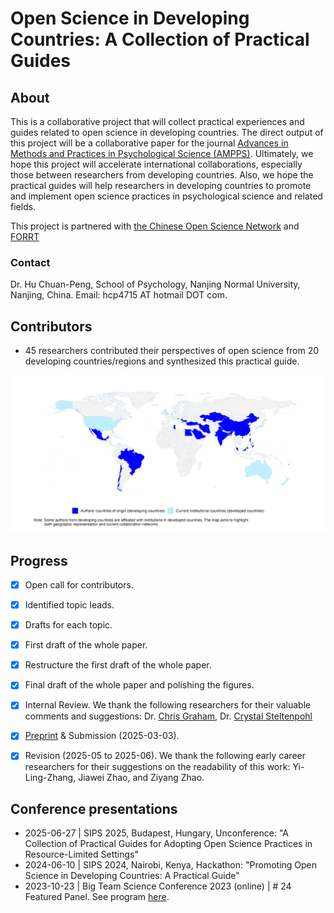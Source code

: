 # Open Science in Developing Countries: A Collection of Practical Guides

## About

This is a collaborative project that will collect practical experiences and guides related to open science in developing countries. The direct output of this project will be a collaborative paper for the journal [Advances in Methods and Practices in Psychological Science (AMPPS)](https://www.psychologicalscience.org/publications/ampps). Ultimately, we hope this project will accelerate international collaborations, especially those between researchers from developing countries. Also, we hope the practical guides will help researchers in developing countries to promote and implement open science practices in psychological science and related fields.

This project is partnered with [the Chinese Open Science Network](https://open-sci.cn/) and [FORRT](https://forrt.org/)

### Contact

Dr. Hu Chuan-Peng, School of Psychology, Nanjing Normal University, Nanjing, China. Email: hcp4715 AT hotmail DOT com.

## Contributors

-   45 researchers contributed their perspectives of open science from 20 developing countries/regions and synthesized this practical guide.

<!-- insert the png figure here: -->

![Contributors](Authors_Geo.png)

## Progress

-   [x] Open call for contributors.

-   [x] Identified topic leads.

-   [x] Drafts for each topic.

-   [x] First draft of the whole paper.

-   [x] Restructure the first draft of the whole paper.

-   [x] Final draft of the whole paper and polishing the figures.

-   [x] Internal Review. We thank the following researchers for their valuable comments and suggestions: Dr. [Chris Graham](https://www.researchgate.net/profile/Chris-Graham-17), Dr. [Crystal Steltenpohl](https://cnsyoung.com/)

-   [x] [Preprint](http://osf.io/7ubk2) & Submission (2025-03-03).

-   [x] Revision (2025-05 to 2025-06). We thank the following early career researchers for their suggestions on the readability of this work: Yi-Ling-Zhang, Jiawei Zhao, and Ziyang Zhao.

## Conference presentations
-   2025-06-27 \| SIPS 2025, Budapest, Hungary, Unconference: "A Collection of Practical Guides for Adopting Open Science Practices in Resource-Limited Settings"
-   2024-06-10 \| SIPS 2024, Nairobi, Kenya, Hackathon: "Promoting Open Science in Developing Countries: A Practical Guide"
-   2023-10-23 \| Big Team Science Conference 2023 (online) \| \# 24 Featured Panel. See program [here](https://bigteamscienceconference.github.io/program/).

<!-- env: run directly on Macbook Pro-->
